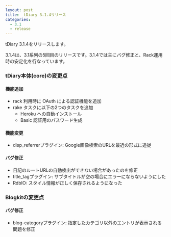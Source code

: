 ```yaml
---
leyout: post
title:  tDiary 3.1.4リリース
categories:
  - 3.1
  - release
---
```

tDiary 3.1.4をリリースします。

3.1.4は、3.1系列の5回目のリリースです。3.1.4では主にバグ修正と、Rack運用時の安定化を行なっています。

### tDiary本体(core)の変更点
#### 機能追加
* rack 利用時に OAuth による認証機能を追加
* rake タスクに以下の2つのタスクを追加
  * Heroku への自動インストール
  * Basic 認証用のパスワード生成

#### 機能変更
* disp_referrerプラグイン: Google画像検索のURLを最近の形式に追従

#### バグ修正
* 日記のルートURLの自動検出ができない場合があったのを修正
* title_tagプラグイン: サブタイトルが空の場合にエラーにならないようにした
* RdbIO: スタイル情報が正しく保存されるようになった

### Blogkitの変更点
#### バグ修正
* blog-categoryプラグイン: 指定したカテゴリ以外のエントリが表示される問題を修正

